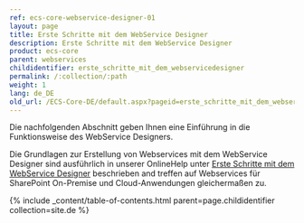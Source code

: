 ```yaml
---
ref: ecs-core-webservice-designer-01
layout: page
title: Erste Schritte mit dem WebService Designer
description: Erste Schritte mit dem WebService Designer
product: ecs-core
parent: webservices
childidentifier: erste_schritte_mit_dem_webservicedesigner
permalink: /:collection/:path
weight: 1
lang: de_DE
old_url: /ECS-Core-DE/default.aspx?pageid=erste_schritte_mit_dem_webservicedesigner
---
```


Die nachfolgenden Abschnitt geben Ihnen eine Einführung in die Funktionsweise des WebService Designers.

Die Grundlagen zur Erstellung von Webservices mit dem WebService Designer sind ausführlich in unserer OnlineHelp unter [Erste Schritte mit dem WebService Designer](../webservices/erste_schritte_mit_dem_webservicedesigner) beschrieben and treffen auf Webservices für SharePoint On-Premise und Cloud-Anwendungen gleichermaßen zu.  

{% include _content/table-of-contents.html parent=page.childidentifier collection=site.de %}
